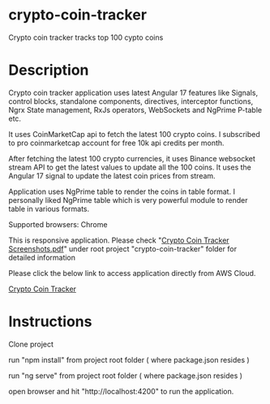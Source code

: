 # crypto-coin-tracker
Crypto coin tracker tracks top 100 cypto coins


# Description
Crypto coin tracker application uses latest Angular 17 features like Signals, control blocks, standalone components, directives, interceptor functions, Ngrx State management, RxJs operators, WebSockets and NgPrime P-table etc.

It uses CoinMarketCap api to fetch the latest 100 crypto coins. I subscribed to pro coinmarketcap account for free 10k api credits per month.

After fetching the latest 100 crypto currencies, it uses Binance websocket stream API to get the latest values to update all the 100 coins. It uses the Angular 17 signal to update the latest coin prices from stream.

Application uses NgPrime table to render the coins in table format. I personally liked NgPrime table which is very powerful module to render table in various formats.

Supported browsers: Chrome

This is responsive application. Please check "[Crypto Coin Tracker Screenshots.pdf](https://github.com/sreetui/crypto-coin-tracker/blob/main/Crypto%20Coin%20Tracker%20Screenshots.pdf)" under root project "crypto-coin-tracker" folder for detailed information

Please click the below link to access application directly from AWS Cloud.

[Crypto Coin Tracker](http://sree-crypto-coin-tracker.s3-website-us-east-1.amazonaws.com/)



# Instructions
Clone project

run "npm install" from project root folder ( where package.json resides )

run "ng serve" from project root folder ( where package.json resides )

open browser and hit "http://localhost:4200" to run the application.
